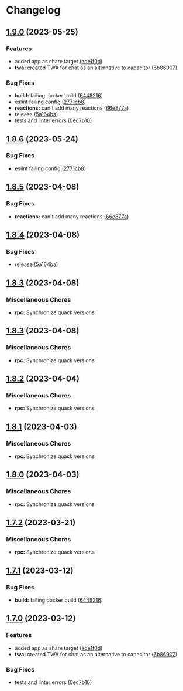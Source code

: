 # Changelog

## [1.9.0](https://github.com/codecat-io/chat/compare/rpc-v1.8.6...rpc-v1.9.0) (2023-05-25)


### Features

* added app as share target ([ade1f0d](https://github.com/codecat-io/chat/commit/ade1f0d8f243d9709acf036b6238bbb1db794a87))
* **twa:** created TWA for chat as an alternative to capacitor ([6b86907](https://github.com/codecat-io/chat/commit/6b86907bdf14f3099085e96e6ebf7c2a8fb45cad))


### Bug Fixes

* **build:** failing docker build ([6448216](https://github.com/codecat-io/chat/commit/6448216d159326c5f2f307946b99074ae770d944))
* eslint failing config ([2771cb8](https://github.com/codecat-io/chat/commit/2771cb86d7e9301f1fc9d628618c3526e11218e7))
* **reactions:** can't add many reactions ([66e877a](https://github.com/codecat-io/chat/commit/66e877ade85777f8314f4b9d1fe8749715537a0b))
* release ([5a164ba](https://github.com/codecat-io/chat/commit/5a164babbc75033dff46e2727a3035f59af23f4b))
* tests and linter errors ([0ec7b10](https://github.com/codecat-io/chat/commit/0ec7b10af2c5bd2c1551311a15970b5ffc7c4649))

## [1.8.6](https://github.com/codecat-io/chat/compare/rpc-v1.8.5...rpc-v1.8.6) (2023-05-24)


### Bug Fixes

* eslint failing config ([2771cb8](https://github.com/codecat-io/chat/commit/2771cb86d7e9301f1fc9d628618c3526e11218e7))

## [1.8.5](https://github.com/codecat-io/chat/compare/rpc-v1.8.4...rpc-v1.8.5) (2023-04-08)


### Bug Fixes

* **reactions:** can't add many reactions ([66e877a](https://github.com/codecat-io/chat/commit/66e877ade85777f8314f4b9d1fe8749715537a0b))

## [1.8.4](https://github.com/codecat-io/chat/compare/rpc-v1.8.3...rpc-v1.8.4) (2023-04-08)


### Bug Fixes

* release ([5a164ba](https://github.com/codecat-io/chat/commit/5a164babbc75033dff46e2727a3035f59af23f4b))

## [1.8.3](https://github.com/codecat-io/chat/compare/rpc-v1.8.3...rpc-v1.8.3) (2023-04-08)


### Miscellaneous Chores

* **rpc:** Synchronize quack versions

## [1.8.3](https://github.com/codecat-io/chat/compare/rpc-v1.8.2...rpc-v1.8.3) (2023-04-08)


### Miscellaneous Chores

* **rpc:** Synchronize quack versions

## [1.8.2](https://github.com/codecat-io/chat/compare/rpc-v1.8.1...rpc-v1.8.2) (2023-04-04)


### Miscellaneous Chores

* **rpc:** Synchronize quack versions

## [1.8.1](https://github.com/codecat-io/chat/compare/rpc-v1.8.0...rpc-v1.8.1) (2023-04-03)


### Miscellaneous Chores

* **rpc:** Synchronize quack versions

## [1.8.0](https://github.com/codecat-io/chat/compare/rpc-v1.7.2...rpc-v1.8.0) (2023-04-03)


### Miscellaneous Chores

* **rpc:** Synchronize quack versions

## [1.7.2](https://github.com/codecat-io/chat/compare/rpc-v1.7.1...rpc-v1.7.2) (2023-03-21)


### Miscellaneous Chores

* **rpc:** Synchronize quack versions

## [1.7.1](https://github.com/codecat-io/chat/compare/rpc-v1.7.0...rpc-v1.7.1) (2023-03-12)


### Bug Fixes

* **build:** failing docker build ([6448216](https://github.com/codecat-io/chat/commit/6448216d159326c5f2f307946b99074ae770d944))

## [1.7.0](https://github.com/codecat-io/chat/compare/rpc-v1.6.12...rpc-v1.7.0) (2023-03-12)


### Features

* added app as share target ([ade1f0d](https://github.com/codecat-io/chat/commit/ade1f0d8f243d9709acf036b6238bbb1db794a87))
* **twa:** created TWA for chat as an alternative to capacitor ([6b86907](https://github.com/codecat-io/chat/commit/6b86907bdf14f3099085e96e6ebf7c2a8fb45cad))


### Bug Fixes

* tests and linter errors ([0ec7b10](https://github.com/codecat-io/chat/commit/0ec7b10af2c5bd2c1551311a15970b5ffc7c4649))
